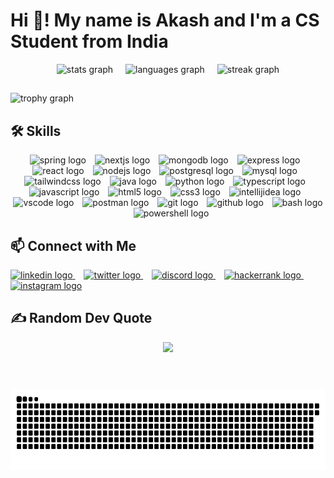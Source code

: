 <h1 align="left">Hi 👋! My name is Akash and I'm a CS Student from India</h1>

<div align="center">
  <img src="https://github-readme-stats.vercel.app/api?username=AKASH722&hide_title=false&hide_rank=false&show_icons=true&include_all_commits=true&count_private=true&disable_animations=false&theme=dracula&locale=en&hide_border=false" height="140" alt="stats graph" />
  <img width="12" />
  <img src="https://github-readme-stats.vercel.app/api/top-langs?username=AKASH722&locale=en&hide_title=false&layout=compact&card_width=320&langs_count=5&theme=dracula&hide_border=false" height="140" alt="languages graph" />
  <img width="12" />
  <img src="https://streak-stats.demolab.com?user=AKASH722&locale=en&mode=daily&theme=dracula&hide_border=false&border_radius=5" height="140" alt="streak graph" />
</div>

##

<div >
    <img src="https://github-profile-trophy.vercel.app?username=AKASH722&theme=dracula&margin-w=8" height="130" alt="trophy graph" />
</div>

## 🛠 Skills

<div align="center">
  <img src="https://skillicons.dev/icons?i=spring" height="30" alt="spring logo" />
  <img width="6" />
  <img src="https://skillicons.dev/icons?i=nextjs" height="30" alt="nextjs logo" />
  <img width="6" />
  <img src="https://skillicons.dev/icons?i=mongodb" height="30" alt="mongodb logo" />
  <img width="6" />
  <img src="https://skillicons.dev/icons?i=express" height="30" alt="express logo" />
  <img width="6" />
  <img src="https://skillicons.dev/icons?i=react" height="30" alt="react logo" />
  <img width="6" />
  <img src="https://skillicons.dev/icons?i=nodejs" height="30" alt="nodejs logo" />
  <img width="6" />
  <img src="https://skillicons.dev/icons?i=postgres" height="30" alt="postgresql logo" />
  <img width="6" />
  <img src="https://skillicons.dev/icons?i=mysql" height="30" alt="mysql logo" />
  <img width="6" />
  <img src="https://skillicons.dev/icons?i=tailwind" height="30" alt="tailwindcss logo" />
  <img width="6" />
  <img src="https://skillicons.dev/icons?i=java" height="30" alt="java logo" />
  <img width="6" />
  <img src="https://skillicons.dev/icons?i=py" height="30" alt="python logo" />
  <img width="6" />
  <img src="https://skillicons.dev/icons?i=ts" height="30" alt="typescript logo" />
  <img width="6" />
  <img src="https://skillicons.dev/icons?i=js" height="30" alt="javascript logo" />
  <img width="6" />
  <img src="https://skillicons.dev/icons?i=html" height="30" alt="html5 logo" />
  <img width="6" />
  <img src="https://skillicons.dev/icons?i=css" height="30" alt="css3 logo" />
  <img width="6" />
  <img src="https://skillicons.dev/icons?i=idea" height="30" alt="intellijidea logo" />
  <img width="6" />
  <img src="https://skillicons.dev/icons?i=vscode" height="30" alt="vscode logo" />
  <img width="6" />
  <img src="https://skillicons.dev/icons?i=postman" height="30" alt="postman logo" />
  <img width="6" />
  <img src="https://skillicons.dev/icons?i=git" height="30" alt="git logo" />
  <img width="6" />
  <img src="https://skillicons.dev/icons?i=github" height="30" alt="github logo" />
  <img width="6" />
  <img src="https://skillicons.dev/icons?i=bash" height="30" alt="bash logo" />
  <img width="6" />
  <img src="https://skillicons.dev/icons?i=powershell" height="30" alt="powershell logo" />
</div>

## 📫 Connect with Me

<div align="left">
 <a href="https://www.linkedin.com/in/akashrai29/" target="_blank">
    <img src="https://img.shields.io/static/v1?message=LinkedIn&logo=linkedin&label=&color=0077B5&logoColor=white&labelColor=&style=for-the-badge" height="30" alt="linkedin logo" />
  </a>
  <img width="10" />
  <a href="https://x.com/akashrai4546" target="_blank">
    <img src="https://img.shields.io/static/v1?message=Twitter&logo=twitter&label=&color=1DA1F2&logoColor=white&labelColor=&style=for-the-badge" height="30" alt="twitter logo" />
  </a>
  <img width="10" />
  <a href="https://discord.com/users/akash_rai" target="_blank">
    <img src="https://img.shields.io/static/v1?message=Discord&logo=discord&label=&color=7289DA&logoColor=white&labelColor=&style=for-the-badge" height="30" alt="discord logo" />
  </a>
  <img width="10" />
  <a href="https://www.hackerrank.com/profile/akashrai4546" target="_blank">
    <img src="https://img.shields.io/static/v1?message=HackerRank&logo=hackerrank&label=&color=2EC866&logoColor=white&labelColor=&style=for-the-badge" height="30" alt="hackerrank logo" />
  </a>
  <img width="10" />
  <a href="https://www.instagram.com/akashrai567" target="_blank">
    <img src="https://img.shields.io/static/v1?message=Instagram&logo=instagram&label=&color=E4405F&logoColor=white&labelColor=&style=for-the-badge" height="30" alt="instagram logo" />
  </a>
</div>

## ✍️ Random Dev Quote
<div align="center">
  <img src="https://quotes-github-readme.vercel.app/api?type=horizontal&theme=dracula" />  
</div>

#

<br clear="both">

<img src="https://raw.githubusercontent.com/AKASH722/AKASH722/output/snake.svg" alt="Snake animation" height="130"/>

